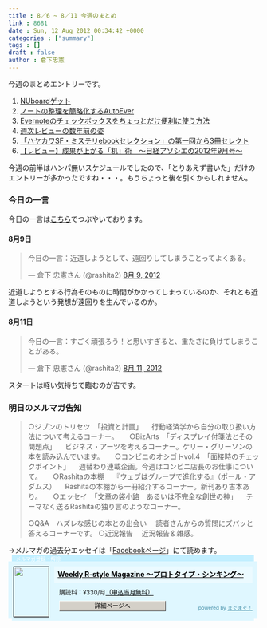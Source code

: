 ```yaml
---
title : 8／6 ~ 8／11 今週のまとめ
link : 8681
date : Sun, 12 Aug 2012 00:34:42 +0000
categories : ["summary"]
tags : []
draft : false
author : 倉下忠憲
---
```


今週のまとめエントリーです。

<ol>
<li><a href="https://rashita.net/blog/?p=8642">NUboardゲット</a></li>
<li><a href="https://rashita.net/blog/?p=8647">ノートの整理を簡略化するAutoEver</a></li>
<li><a href="https://rashita.net/blog/?p=8652">Evernoteのチェックボックスをちょっとだけ便利に使う方法</a></li>
<li><a href="https://rashita.net/blog/?p=8660">週次レビューの数年前の姿</a></li>
<li><a href="https://rashita.net/blog/?p=8668">「ハヤカワSF・ミステリebookセレクション」の第一回から3冊セレクト</a></li>
<li><a href="https://rashita.net/blog/?p=8678">【レビュー】成果が上がる「机」術　〜日経アソシエの2012年9月号〜</a></li>
</ol>

今週の前半はハンパ無いスケジュールでしたので、「とりあえず書いた」だけのエントリーが多かったですね・・・。もうちょっと後を引くかもしれません。

<h3>今日の一言</h3>
今日の一言は<a href="http://twitter.com/rashita2 ">こちら</a>でつぶやいております。

<h4>8月9日</h4>
<blockquote class="twitter-tweet" lang="ja"><p>今日の一言：近道しようとして、遠回りしてしまうことってよくある。</p>&mdash; 倉下 忠憲さん (@rashita2) <a href="https://twitter.com/rashita2/status/233412424953376768" data-datetime="2012-08-09T04:00:33+00:00">8月 9, 2012</a></blockquote>
<script src="//platform.twitter.com/widgets.js" charset="utf-8"></script>
近道しようとする行為そのものに時間がかかってしまっているのか、それとも近道しようという発想が遠回りを生んでいるのか。

<h4>8月11日</h4>
<blockquote class="twitter-tweet" lang="ja"><p>今日の一言：すごく頑張ろう！と思いすぎると、重たさに負けてしまうことがある。</p>&mdash; 倉下 忠憲さん (@rashita2) <a href="https://twitter.com/rashita2/status/234102099993038849" data-datetime="2012-08-11T01:41:04+00:00">8月 11, 2012</a></blockquote>
<script src="//platform.twitter.com/widgets.js" charset="utf-8"></script>
スタートは軽い気持ちで臨むのが吉です。

<h3>明日のメルマガ告知</h3>
<blockquote>
 ○ジブンのトリセツ　「投資と計画」
　行動経済学から自分の取り扱い方法について考えるコーナー。
　
 ○BizArts　「ディスプレイ付箋法とその問題点」
　ビジネス・アーツを考えるコーナー。ケリー・グリーソンの本を読み込んでいます。
　
 ○コンビニのオシゴトvol.4　「面接時のチェックポイント」
　週替わり連載企画。今週はコンビニ店長のお仕事について。
　
○Rashitaの本棚　 『ウェブはグループで進化する』（ポール・アダムス）
　Rashitaの本棚から一冊紹介するコーナー。新刊あり古本あり。
　
○エッセイ　「文章の袋小路　あるいは不完全な創世の神」
　テーマなく送るRashitaの独り言のようなコーナー。

○Q&A　ハズレな感じの本との出会い
　読者さんからの質問にズバッと答えるコーナーです。
○近況報告
　近況報告＆雑感。
</blockquote>
→メルマガの過去分エッセイは「<a href="http://www.facebook.com/home.php#!/rashitaportal">Facebookページ</a>」にて読めます。


<div style="width:500px;margin-bottom:20px;">

<div style="height:13px;background:url(http://img.mag2.com/mag2/common/publ/pub-form/wide_b_left_top.gif) no-repeat left top;"><div style="height:13px;background:url(http://img.mag2.com/mag2/common/publ/pub-form/wide_b_right_top.gif) no-repeat right top;"><div style="margin:0 7px;padding-left:8px; height:13px; color:#fff; background:#c2efff url(http://img.mag2.com/mag2/common/publ/pub-form/wide_b_tit.gif) no-repeat left top; font-size:10px;">メルマガ登録・解除</div></div></div>

<div style="padding:10px 0;background:#dff7ff url(http://img.mag2.com/mag2/common/publ/pub-form/wide_b_bg.gif) repeat-x;font-size:12px;"><a href="http://www.mag2.com/m/0001185133.html" style="border:none;"><img src="http://www.mag2.com/images/MagazineCover/0001185133c.png" width="70" height="100" style="margin:0 10px; position:absolute; border:#000 1px solid;" /></a>

<div style="margin:0 10px 0 92px; position:relative; height:95px;">

<div style="padding:8px 7px; background-color: #ebfaff; font-weight:bold; font-size:14px; line-height:1.2;"><a href="http://www.mag2.com/m/0001185133.html" style="color:#000;">Weekly R-style Magazine ～プロトタイプ・シンキング～ </a></div>

<div style="padding:10px 0 0 10px;">購読料：&yen;330/月<a href="http://www.mag2.com/read/charge.html" style="color:#000;">（申込当月無料）</a></div><div style="margin:10px 0 0 10px; height:20px;position:relative;"><a href="http://www.mag2.com/m/0001185133.html" style="color:#000;text-decoration:none;"><span style="padding:2px 70px;border:#404040 1px solid;border-top-color:#fff;border-left-color:#fff;background-color:#d4d0c8;text-align:center;">詳細ページへ</span></a><span style="position:absolute; right:0; bottom:0; color:#3f8ba5; font-size:10px;">powered by <a href="http://www.mag2.com/" target="_blank" style="color:#3f8ba5;">まぐまぐ！</a></span></div></div>

</div>

<div style="height:4px;background:url(http://img.mag2.com/mag2/common/publ/pub-form/wide_b_left_bot.gif) no-repeat left top;"><div style="background:url(http://img.mag2.com/mag2/common/publ/pub-form/wide_b_right_bot.gif) no-repeat right top;"><div style="margin:0 7px;padding-left:8px; height:4px; background-color:#dff7ff; font-size:1px;">&nbsp;</div></div></div>

</div>
